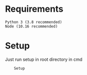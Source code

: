 # Requirements
    Python 3 (3.8 recommended)
    Node (10.16 recommended)
# Setup
Just run setup in root directory in cmd
```
    Setup
```